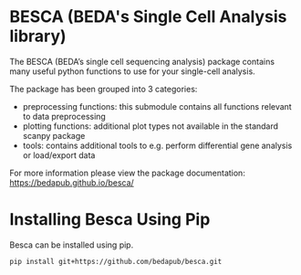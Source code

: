 BESCA (BEDA's Single Cell Analysis library)
===========================================

The BESCA (BEDA’s single cell sequencing analysis) package contains many useful python functions to use for your single-cell analysis.

The package has been grouped into 3 categories:  

- preprocessing functions: this submodule contains all functions relevant to data preprocessing  
- plotting functions: additional plot types not available in the standard scanpy package  
- tools: contains additional tools to e.g. perform differential gene analysis or load/export data  

For more information please view the package documentation: https://bedapub.github.io/besca/



Installing Besca Using Pip
============================

Besca can be installed using pip. 

```
pip install git+https://github.com/bedapub/besca.git
```
